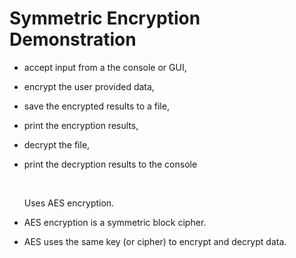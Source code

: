 # Symmetric Encryption Demonstration 

- accept input from a the console or GUI, 
- encrypt the user provided data, 
- save the encrypted results to a file, 
- print the encryption results, 
- decrypt the file, 
- print the decryption results to the console

  <br>

  Uses AES encryption. 
 - AES encryption is a symmetric block cipher.
 - AES uses the same key (or cipher) to encrypt and decrypt data.

